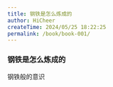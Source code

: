 ```yaml
---
title: 钢铁是怎么炼成的
author: HiCheer
createTime: 2024/05/25 18:22:25
permalink: /book/book-001/
---
```

### 钢铁是怎么炼成的
钢铁般的意识

